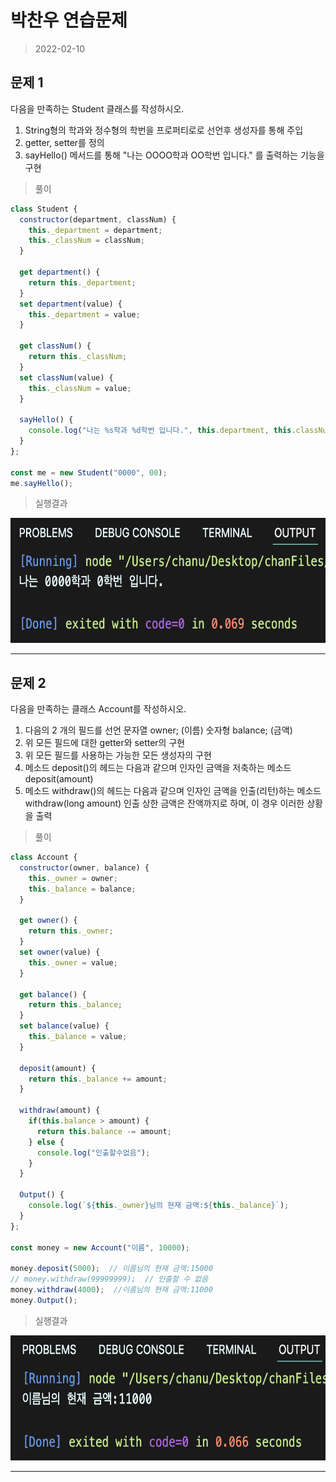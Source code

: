 # 박찬우 연습문제

> 2022-02-10

## 문제 1

다음을 만족하는 Student 클래스를 작성하시오.

1) String형의 학과와 정수형의 학번을 프로퍼티로로 선언후 생성자를 통해 주입
2) getter, setter를 정의
3) sayHello() 메서드를 통해 "나는 OOOO학과 OO학번 입니다." 를 출력하는 기능을 구현

> 풀이

```javascript
class Student {
  constructor(department, classNum) {
    this._department = department;
    this._classNum = classNum;
  }

  get department() {
    return this._department;
  }
  set department(value) {
    this._department = value;
  }

  get classNum() {
    return this._classNum;
  }
  set classNum(value) {
    this._classNum = value;
  }

  sayHello() {
    console.log("나는 %s학과 %d학번 입니다.", this.department, this.classNum);
  }
};

const me = new Student("0000", 00);
me.sayHello();
```

>실행결과

<img src="./img/문제1출력.png" width="600px" height="200px"></img>

---

## 문제 2

다음을 만족하는 클래스 Account를 작성하시오.

1) 다음의 2 개의 필드를 선언
    문자열 owner; (이름)
    숫자형 balance; (금액)
2) 위 모든 필드에 대한 getter와 setter의 구현
3) 위 모든 필드를 사용하는 가능한 모든 생성자의 구현
3) 메소드 deposit()의 헤드는 다음과 같으며 인자인 금액을 저축하는 메소드
    deposit(amount)
4) 메소드 withdraw()의 헤드는 다음과 같으며 인자인 금액을 인출(리턴)하는 메소드
    withdraw(long amount)
    인출 상한 금액은 잔액까지로 하며, 이 경우 이러한 상황을 출력

> 풀이

```javascript
class Account {
  constructor(owner, balance) {
    this._owner = owner;
    this._balance = balance;
  }

  get owner() {
    return this._owner;
  }
  set owner(value) {
    this._owner = value;
  }

  get balance() {
    return this._balance;
  }
  set balance(value) {
    this._balance = value;
  }

  deposit(amount) {
    return this._balance += amount;
  }

  withdraw(amount) {
    if(this.balance > amount) {
      return this.balance -= amount;
    } else {
      console.log("인출할수없음");
    }
  }

  Output() {
    console.log(`${this._owner}님의 현재 금액:${this._balance}`);
  }
};

const money = new Account("이름", 10000);

money.deposit(5000);  // 이름님의 현재 금액:15000
// money.withdraw(99999999);  // 인출할 수 없음
money.withdraw(4000);  //이름님의 현재 금액:11000
money.Output();
```

>실행결과

<img src="./img/문제2출력.png" width="600px" height="200px"></img>

---
